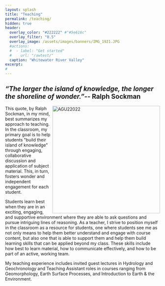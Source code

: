 ```yaml
---
layout: splash
title: "Teaching"
permalink: /teaching/
hidden: true
header:
  overlay_color: "#222222" #"#5e616c"
  overlay_filter: "0.5"
  overlay_image: /assets/images/banners/IMG_1921.JPG
  #actions:
  #  - label: "Get started"
  #    url: "/awtest/"
  caption: "Whitewater River Valley"
excerpt:
#         
---
```

## *“The larger the island of knowledge, the longer the shoreline of wonder.”*-- Ralph Sockman

<img align="right" src="/assets/images/banners/IMG_8356.JPG" alt="AGU22022" width="350px">

 This quote, by Ralph Sockman, in my mind, best summarizes my approach to teaching. In the classroom, my primary goal is to help students "build their island of knowledge" through engaging, collaborative discussion and application of subject material. This, in turn, fosters wonder and independent engagement for each student.

 Students learn best when they are in an exciting, engaging, and supportive environment where they are able to ask questions and pursue intriguing lines of reasoning. As a teacher, I strive to position myself in the classroom as a resource for students, one where students see me as not only means to help them better understand and engage with course content, but also one that is able to support them and help them build learning skills that can be applied beyond my class. These skills include how best to learn material, how to communicate effectively, and how to be part of an active, working team.

 My teaching experience includes invited guest lectures in Hydrology and Geochronology and Teaching Assistant roles in courses ranging from Geomorphology, Earth Surface Processes, and Introduction to Earth & the Environment.
